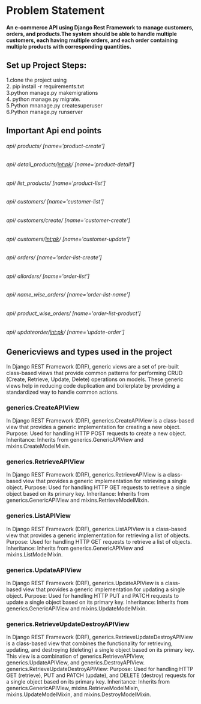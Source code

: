 # Problem Statement
#### An e-commerce API using Django Rest Framework to manage customers, orders, and products.The system should be able to handle multiple customers, each having multiple orders, and each order containing multiple products with corresponding quantities.
## Set up Project Steps:
1.clone the project using \
2. pip install -r requirements.txt\
3.python manage.py makemigrations\
4. python manage.py migrate.\
5.Python mnanage.py createsuperuser\
6.Python manage.py runserver
## Important Api end points
###### api/ products/ [name='product-create']
###### api/ detail_products/<int:pk>/ [name='product-detail']
###### api/ list_products/ [name='product-list']
###### api/ customers/ [name='customer-list']
###### api/ customers/create/ [name='customer-create']
###### api/ customers/<int:pk>/ [name='customer-update']
###### api/ orders/ [name='order-list-create']
###### api/ allorders/ [name='order-list']
###### api/ name_wise_orders/ [name='order-list-name']
###### api/ product_wise_orders/ [name='order-list-product']
###### api/ updateorder/<int:pk>/ [name='update-order']

## Genericviews and types used in the project
In Django REST Framework (DRF), generic views are a set of pre-built class-based views that provide common patterns for performing CRUD (Create, Retrieve, Update, Delete) operations on models. These generic views help in reducing code duplication and boilerplate by providing a standardized way to handle common actions.
### generics.CreateAPIView
In Django REST Framework (DRF), generics.CreateAPIView is a class-based view that provides a generic implementation for creating a new object.
Purpose: Used for handling HTTP POST requests to create a new object.
Inheritance: Inherits from generics.GenericAPIView and mixins.CreateModelMixin.
### generics.RetrieveAPIView
In Django REST Framework (DRF), generics.RetrieveAPIView is a class-based view that provides a generic implementation for retrieving a single object.
Purpose: Used for handling HTTP GET requests to retrieve a single object based on its primary key.
Inheritance: Inherits from generics.GenericAPIView and mixins.RetrieveModelMixin.
### generics.ListAPIView
In Django REST Framework (DRF), generics.ListAPIView is a class-based view that provides a generic implementation for retrieving a list of objects.
Purpose: Used for handling HTTP GET requests to retrieve a list of objects.
Inheritance: Inherits from generics.GenericAPIView and mixins.ListModelMixin.
### generics.UpdateAPIView
In Django REST Framework (DRF), generics.UpdateAPIView is a class-based view that provides a generic implementation for updating a single object.
Purpose: Used for handling HTTP PUT and PATCH requests to update a single object based on its primary key.
Inheritance: Inherits from generics.GenericAPIView and mixins.UpdateModelMixin.
### generics.RetrieveUpdateDestroyAPIView
In Django REST Framework (DRF), generics.RetrieveUpdateDestroyAPIView is a class-based view that combines the functionality for retrieving, updating, and destroying (deleting) a single object based on its primary key. This view is a combination of generics.RetrieveAPIView, generics.UpdateAPIView, and generics.DestroyAPIView.
generics.RetrieveUpdateDestroyAPIView:
Purpose: Used for handling HTTP GET (retrieve), PUT and PATCH (update), and DELETE (destroy) requests for a single object based on its primary key.
Inheritance: Inherits from generics.GenericAPIView, mixins.RetrieveModelMixin, mixins.UpdateModelMixin, and mixins.DestroyModelMixin.
